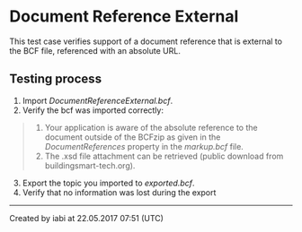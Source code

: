 # Document Reference External

This test case verifies support of a document reference that is external to the BCF file, referenced with an absolute URL.

## Testing process

1. Import _DocumentReferenceExternal.bcf_.
2. Verify the bcf was imported correctly:
> 1. Your application is aware of the absolute reference to the document outside of the BCFzip as given in the _DocumentReferences_ property in the _markup.bcf_ file.
> 2. The .xsd file attachment can be retrieved (public download from buildingsmart-tech.org).

3. Export the topic you imported to _exported.bcf_.
4. Verify that no information was lost during the export

---

Created by iabi at 22.05.2017 07:51 (UTC)